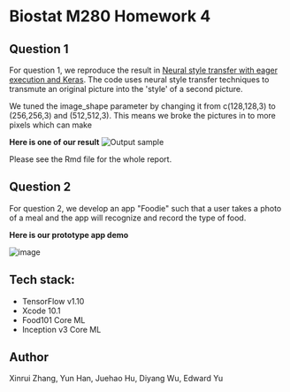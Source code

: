 
# Biostat M280 Homework 4

## Question 1

For question 1, we reproduce the result in [Neural style transfer with eager execution and Keras](https://blogs.rstudio.com/tensorflow/posts/2018-09-10-eager-style-transfer/). The code uses neural style transfer techniques to transmute an original picture into the 'style' of a second picture.

We tuned the image_shape parameter by changing it from c(128,128,3) to (256,256,3) and (512,512,3). This means we broke the pictures in to more pixels which can make 


**Here is one of our result**
![Output sample](https://github.com/dw6ja/biostatm280-winter2019-hw4/Q1/blob/develop/q1.png)


Please see the Rmd file for the whole report. 


## Question 2

For question 2, we develop an app "Foodie" such that a user takes a photo of a meal and the app will recognize and record the type of food. 

**Here is our prototype app demo**


![image](https://github.com/dw6ja/biostatm280-winter2019-hw4/Foodie/blob/develop/Foodie%20Demo.gif)



## Tech stack:

* TensorFlow v1.10
* Xcode 10.1
* Food101 Core ML
* Inception v3 Core ML


## Author

Xinrui Zhang, Yun Han, Juehao Hu, Diyang Wu, Edward Yu


